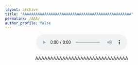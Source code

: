 ```yaml
---
layout: archive
title: "AAAAAAAAAAAAAAAAAAAAAAAAAAAAAAAAAAAAAAAAAAAAAAAAAA"
permalink: /AAA/
author_profile: false
---
```

<!DOCTYPE HTML>
<html lang="en-US">
<head>
<!-- Global site tag (gtag.js) - Google Analytics -->
<script async src="https://www.googletagmanager.com/gtag/js?id=UA-157295670-1"></script>
<script>
  window.dataLayer = window.dataLayer || [];
  function gtag(){dataLayer.push(arguments);}
  gtag('js', new Date());

  gtag('config', 'UA-157295670-1');
</script>

<center><audio controls loop>
  <source src="/files/AAA.mp3" type="audio/mp3">
  <source src="/files/AAA.mp3" type="audio/mp3">
Your browser does not support the audio element.
</audio></center>

<center><br>AAAAAAAAAAAAAAAAAAAAAAAAAAAAAAA</center> 
<center><br></center>
<center><span id="seconds"></span></center>


<script>
var sec = 0;
    function pad ( val ) { return val > 9 ? val : "0" + val; }
    setInterval( function(){
        document.getElementById("seconds").innerHTML=pad(++sec%9999999999999999999999999999999);
    }, 1000);
</script>

</html>
